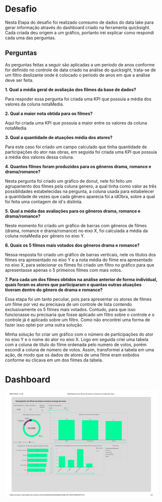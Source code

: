 # Desafio

Nesta Etapa do desafio foi realizado comsumo de dados do data lake para gerar informação através do dashboard criado na ferramenta quicksight. Cada criada deu origem a um gráfico, portanto irei explicar como respondi cada uma das perguntas.

## Perguntas

As perguntas feitas a seguir são aplicadas a um período de anos conforme for definido no controle de data criado na análise do quicksight, trata-se de um filtro deslizante onde é colocado o período de anos em que a análise deve ser feita.

**1. Qual a média geral de avaliação dos filmes da base de dados?**

Para respoder essa pergunta foi criada uma KPI que possuía a média dos valores da coluna notaMedia.

**2. Qual a maior nota obtida para os filmes?**

Aqui foi criada uma KPI que possuía a maior entre os valores da coluna notaMedia.

**3. Qual a quantidade de atuações média dos atores?**

Para este caso foi criado um campo calculado que tinha quantidade de participações do ator nas obras, em seguida foi criada uma KPI que possuía a média dos valores dessa coluna.

**4. Quantos filmes foram produzidos para os gêneros drama, romance e drama/romance?**

Nesta pergunta foi criado um gráfico de donut, nele foi feito um agrupamento dos filmes pela coluna genero, a qual tinha como valor as três possiblidades estabelecidas na pergunta, a coluna usada para estabelecer a quantidade de vezes que cada gênero aparecia foi a idObra, sobre a qual foi feita uma contagem de id's distinta.

**5. Qual a média das avaliações para os gêneros drama, romance e drama/romance?**

Neste momento foi criado um gráfico de barras com gêneros de filmes (drama, romance e drama/romance) no eixo X, foi calculada a média da coluna notaMedia por gênero no eixo Y.

**6. Quais os 5 filmes mais votados dos gêneros drama e romance?**

Nessa resposta foi criado um gráfico de barras verticais, nele os títulos dos filmes era apresentado no eixo Y e a nota média do filme era apresentado no eixo X, para selecionar os filmes foi criado um filtro no gráfico para que apresentasse apenas o 5 primeiros filmes com mais votos.

**7. Para cada um dos filmes obtidos na análise anterior de forma individual, quais foram os atores que participaram e quantas outras atuações tiveram dentro do gênero de drama e romance?**

Essa etapa foi um tanto peculiar, pois para apresentar os atores de filmes um filme por vez eu precisava de um controle de lista contendo exclusivamente os 5 filmes mais votados. Contudo, para que isso funcionasse eu precisaria que fosse aplicado um filtro sobre o controle e o controle já é aplicado sobre um filtro. Como não encontrei uma forma de fazer isso optei por uma outra solução.

Minha solução foi criar um gráfico com o número de participações do ator no eixo Y e o nome do ator no eixo X. Logo em seguida criei uma tabela com a coluna de título do filme ordenada pelo numero de votos, porém escondi a coluna de número de votos. Assim, transformei a tabela em uma ação, de modo que os dados de atores de uma filme eram exibidos conforme eu clicava em um dos filmes da tabela.

# Dashboard

![dashboard de filmes](evidencias/Desempenho%20dos%20filmes%20de%20drama%20e%20romance%20ao%20longo%20dos%20anos_page-0001.jpg)